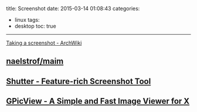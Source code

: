 title: Screenshot
date: 2015-03-14 01:08:43
categories:
- linux
tags:
- desktop
toc: true
---

[Taking a screenshot - ArchWiki](https://wiki.archlinux.org/index.php/Taking_a_screenshot)

<!-- more -->

## [naelstrof/maim](https://github.com/naelstrof/maim)

## [Shutter - Feature-rich Screenshot Tool](http://shutter-project.org/)

## [GPicView - A Simple and Fast Image Viewer for X](http://lxde.sourceforge.net/gpicview/)
